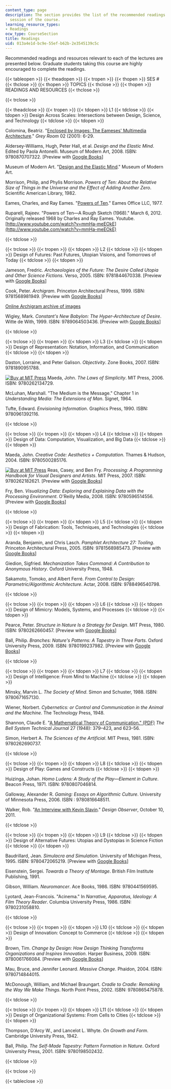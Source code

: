 ```yaml
---
content_type: page
description: The section provides the list of the recommended readings for each lecture
  session of the course.
learning_resource_types:
- Readings
ocw_type: CourseSection
title: Readings
uid: 013a4e1d-bc9e-55ef-b62b-2e3545139c5c
---
```


Recommended readings and resources relevant to each of the lectures are presented below. Graduate students taking this course are highly encouraged to complete the readings.

{{< tableopen >}}
{{< theadopen >}}
{{< tropen >}}
{{< thopen >}}
SES #
{{< thclose >}}
{{< thopen >}}
TOPICS
{{< thclose >}}
{{< thopen >}}
READINGS AND RESOURCES
{{< thclose >}}

{{< trclose >}}

{{< theadclose >}}
{{< tropen >}}
{{< tdopen >}}
L1
{{< tdclose >}}
{{< tdopen >}}
Design Across Scales: Intersections between Design, Science, and Technology
{{< tdclose >}}
{{< tdopen >}}


Colomina, Beatriz. "[Enclosed by Images: The Eameses' Multimedia Architecture](http://dx.doi.org/10.1162/152638101750172975)." _Grey Room_ 02 (2001): 6-29.

Aldersey-Williams, Hugh, Peter Hall, et al. _Design and the Elastic Mind_. Edited by Paola Antonelli. Museum of Modern Art, 2008. ISBN: 9780870707322. \[Preview with [Google Books](http://books.google.com/books?id=u1kxPGb2hrQC&printsec=frontcover)\]

Museum of Modern Art. "[Design and the Elastic Mind](http://www.moma.org/interactives/exhibitions/2008/elasticmind/)." Museum of Modern Art.

Morrison, Philip, and Phylis Morrison. _Powers of Ten: About the Relative Size of Things in the Universe and the Effect of Adding Another Zero_. Scientific American Library, 1982.

Eames, Charles, and Ray Eames. "[Powers of Ten](http://www.eamesoffice.com/the-work/powers-of-ten/)." Eames Office LLC, 1977.

Ruparell, Rajeev. "Powers of Ten—A Rough Sketch (1968)." March 6, 2012. Originally released 1968 by Charles and Ray Eames. Youtube. [http://www.youtube.com/watch?v=mmHa-meEOkE](http://www.youtube.com/watch?v=mmHa-meEOkE)


{{< tdclose >}}

{{< trclose >}}
{{< tropen >}}
{{< tdopen >}}
L2
{{< tdclose >}}
{{< tdopen >}}
Design of Futures: Past Futures, Utopian Visions, and Tomorrows of Today
{{< tdclose >}}
{{< tdopen >}}


Jameson, Fredric. _Archaeologies of the Future: The Desire Called Utopia and Other Science Fictions_. Verso, 2005. ISBN: 9781844670338. \[Preview with [Google Books](http://books.google.com/books?id=sPBad_aN0i0C&printsec=frontcover)\]

Cook, Peter. _Archigram_. Princeton Architectural Press, 1999. ISBN: 9781568981949. \[Preview with [Google Books](http://books.google.com/books?id=QqhubYvGmowC&printsec=frontcover)\]

[Online Archigram archive of images](http://archigram.westminster.ac.uk/)

Wigley, Mark. _Constant's New Babylon: The Hyper-Architecture of Desire_. Witte de With, 1999. ISBN: 9789064503436. \[Preview with [Google Books](http://books.google.com/books?id=L7P_IXPXt98C&printsec=frontcover)\]


{{< tdclose >}}

{{< trclose >}}
{{< tropen >}}
{{< tdopen >}}
L3
{{< tdclose >}}
{{< tdopen >}}
Design of Representation: Notation, Information, and Communication
{{< tdclose >}}
{{< tdopen >}}


Daston, Lorraine, and Peter Galison. _Objectivity_. Zone Books, 2007. ISBN: 9781890951788.

[![Buy at MIT Press](/images/mp_logo.gif)](https://mitpress.mit.edu/9780262134729) Maeda, John. _The Laws of Simplicity_. MIT Press, 2006. ISBN: 9780262134729.

McLuhan, Marshall. "The Medium is the Message." Chapter 1 in _Understanding Media: The Extensions of Man_. Signet, 1964.

Tufte, Edward. _Envisioning Information_. Graphics Press, 1990. ISBN: 9780961392116.


{{< tdclose >}}

{{< trclose >}}
{{< tropen >}}
{{< tdopen >}}
L4
{{< tdclose >}}
{{< tdopen >}}
Design of Data: Computation, Visualization, and Big Data
{{< tdclose >}}
{{< tdopen >}}


Maeda, John. _Creative Code: Aesthetics + Computation_. Thames & Hudson, 2004. ISBN: 9780500285176.

[![Buy at MIT Press](/images/mp_logo.gif)](https://mitpress.mit.edu/9780262182621) Reas, Casey, and Ben Fry. _Processing: A Programming Handbook for Visual Designers and Artists_. MIT Press, 2007. ISBN: 9780262182621. \[Preview with [Google Books](http://books.google.com/books?id=tqW75bfJkxIC&printsec=frontcover)\]

Fry, Ben. _Visualizing Data: Exploring and Explaining Data with the Processing Environment_. O'Reilly Media, 2008. ISBN: 9780596514556. \[Preview with [Google Books](http://books.google.com/books?id=6jsVAiULQBgC&printsec=frontcover)\]


{{< tdclose >}}

{{< trclose >}}
{{< tropen >}}
{{< tdopen >}}
L5
{{< tdclose >}}
{{< tdopen >}}
Design of Fabrication: Tools, Techniques, and Technologies
{{< tdclose >}}
{{< tdopen >}}


Aranda, Benjamin, and Chris Lasch. _Pamphlet Architecture 27: Tooling_. Princeton Architectural Press, 2005. ISBN: 9781568985473. \[Preview with [Google Books](http://books.google.com/books?id=MG8xfIe55t0C&printsec=frontcover)\]

Giedion, Sigfried. _Mechanization Takes Command: A Contribution to Anonymous History_. Oxford University Press, 1948.

Sakamoto, Tomoko, and Albert Ferré. _From Control to Design: Parametric/Algorithmic Architecture_. Actar, 2008. ISBN: 9788496540798.


{{< tdclose >}}

{{< trclose >}}
{{< tropen >}}
{{< tdopen >}}
L6
{{< tdclose >}}
{{< tdopen >}}
Design of Mimicry: Models, Systems, and Processes
{{< tdclose >}}
{{< tdopen >}}


Pearce, Peter. _Structure in Nature Is a Strategy for Design_. MIT Press, 1980. ISBN: 9780262660457. \[Preview with [Google Books](http://books.google.com/books?id=sfc2OEuE8oQC&printsec=frontcover)\]

Ball, Philip. _Branches: Nature's Patterns: A Tapestry in Three Parts_. Oxford University Press, 2009. ISBN: 9780199237982. \[Preview with [Google Books](http://books.google.com/books?id=RDZZlf6tyBcC&printsec=frontcover)\]


{{< tdclose >}}

{{< trclose >}}
{{< tropen >}}
{{< tdopen >}}
L7
{{< tdclose >}}
{{< tdopen >}}
Design of Intelligence: From Mind to Machine
{{< tdclose >}}
{{< tdopen >}}


Minsky, Marvin L. _The Society of Mind_. Simon and Schuster, 1988. ISBN: 9780671657130.

Wiener, Norbert. _Cybernetics: or Control and Communication in the Animal and the Machine_. The Technology Press, 1948.

Shannon, Claude E. "[A Mathematical Theory of Communication." (PDF)](http://www.google.co.in/url?sa=t&rct=j&q=&esrc=s&source=web&cd=1&cad=rja&ved=0CCwQFjAA&url=http%3A%2F%2Fcm.bell-labs.com%2Fcm%2Fms%2Fwhat%2Fshannonday%2Fshannon1948.pdf&ei=0ydFUu2EOsfTrQf_vYEg&usg=AFQjCNElxuA1pHILAg-mmWI0gX03OT0NHA&bvm=bv.53217764,d.bmk) _The Bell System Technical Journal_ 27 (1948): 379–423, and 623–56.

Simon, Herbert A. _The Sciences of the Artificial_. MIT Press, 1981. ISBN: 9780262690737.


{{< tdclose >}}

{{< trclose >}}
{{< tropen >}}
{{< tdopen >}}
L8
{{< tdclose >}}
{{< tdopen >}}
Design of Play: Games and Constructs
{{< tdclose >}}
{{< tdopen >}}


Huizinga, Johan. _Homo Ludens: A Study of the Play—Element in Culture_. Beacon Press, 1971. ISBN: 9780807046814.

Galloway, Alexander R. _Gaming: Essays on Algorithmic Culture_. University of Minnesota Press, 2006. ISBN : 9780816648511.

Walker, Rob. "[An Interview with Kevin Slavin](http://designobserver.com/article.php?id=30608)." _Design Observer_, October 10, 2011.


{{< tdclose >}}

{{< trclose >}}
{{< tropen >}}
{{< tdopen >}}
L9
{{< tdclose >}}
{{< tdopen >}}
Design of Alternative Futures: Utopias and Dystopias in Science Fiction
{{< tdclose >}}
{{< tdopen >}}


Baudrillard, Jean. _Simulacra and Simulation_. University of Michigan Press, 1995. ISBN: 9780472065219. \[Preview with [Google Books](http://books.google.com/books?id=9Z9biHaoLZIC&printsec=frontcover)\]

Eisenstein, Sergei. _Towards a Theory of Montage_. British Film Institute Publishing, 1991.

Gibson, William. _Neuromancer_. Ace Books, 1986. ISBN: 9780441569595.

Lyotard, Jean-Francois. "Acinema." In _Narrative, Apparatus, Ideology: A Film Theory Reader_. Columbia University Press, 1986. ISBN: 9780231058810.


{{< tdclose >}}

{{< trclose >}}
{{< tropen >}}
{{< tdopen >}}
L10
{{< tdclose >}}
{{< tdopen >}}
Design of Innovation: Concept to Commerce
{{< tdclose >}}
{{< tdopen >}}


Brown, Tim. _Change by Design: How Design Thinking Transforms Organizations and Inspires Innovation_. Harper Business, 2009. ISBN: 9780061766084. \[Preview with [Google Books](http://books.google.com/books?id=x7PjWyVUoVAC&printsec=frontcover)\]

Mau, Bruce, and Jennifer Leonard. _Massive Change_. Phaidon, 2004. ISBN: 9780714844015.

McDonough, William, and Michael Braungart. _Cradle to Cradle: Remaking the Way We Make Things_. North Point Press, 2002. ISBN: 9780865475878.


{{< tdclose >}}

{{< trclose >}}
{{< tropen >}}
{{< tdopen >}}
L11
{{< tdclose >}}
{{< tdopen >}}
Design of Organizational Systems: From Cells to Cities
{{< tdclose >}}
{{< tdopen >}}


Thompson, D'Arcy W., and Lancelot L. Whyte. _On Growth and Form_. Cambridge University Press, 1942.

Ball, Philip. _The Self-Made Tapestry: Pattern Formation in Nature_. Oxford University Press, 2001. ISBN: 9780198502432.


{{< tdclose >}}

{{< trclose >}}

{{< tableclose >}}